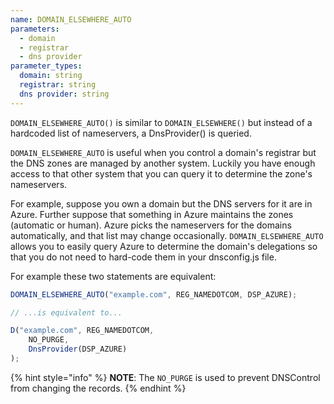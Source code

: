 ```yaml
---
name: DOMAIN_ELSEWHERE_AUTO
parameters:
  - domain
  - registrar
  - dns provider
parameter_types:
  domain: string
  registrar: string
  dns provider: string
---
```


`DOMAIN_ELSEWHERE_AUTO()` is similar to `DOMAIN_ELSEWHERE()` but instead of
a hardcoded list of nameservers, a DnsProvider() is queried.

`DOMAIN_ELSEWHERE_AUTO` is useful when you control a domain's registrar but the
DNS zones are managed by another system. Luckily you have enough access to that
other system that you can query it to determine the zone's nameservers.

For example, suppose you own a domain but the DNS servers for it are in Azure.
Further suppose that something in Azure maintains the zones (automatic or
human). Azure picks the nameservers for the domains automatically, and that
list may change occasionally.  `DOMAIN_ELSEWHERE_AUTO` allows you to easily
query Azure to determine the domain's delegations so that you do not need to
hard-code them in your dnsconfig.js file.

For example these two statements are equivalent:

```javascript
DOMAIN_ELSEWHERE_AUTO("example.com", REG_NAMEDOTCOM, DSP_AZURE);

// ...is equivalent to...

D("example.com", REG_NAMEDOTCOM,
    NO_PURGE,
    DnsProvider(DSP_AZURE)
);
```

{% hint style="info" %}
**NOTE**: The `NO_PURGE` is used to prevent DNSControl from changing the records.
{% endhint %}
